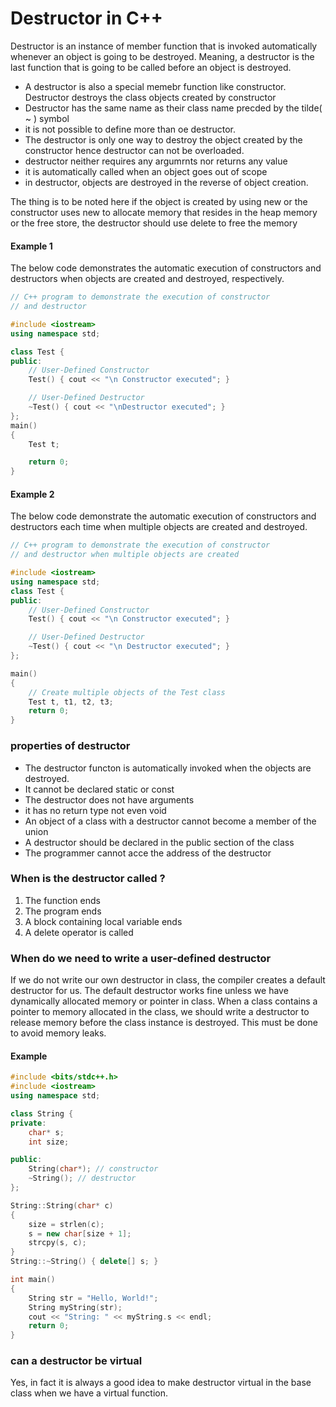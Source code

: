 # Destructor in C++

Destructor is an instance of member function that is invoked automatically whenever an object is going to be destroyed. Meaning, a destructor is the last function that is going to  be called  before an object is destroyed.

- A destructor is also a special memebr function like constructor. Destructor destroys the class objects created by constructor
- Destructor has the same name as their class name precded by the tilde( ~ ) symbol
- it is not possible to define more than oe destructor.
- The destructor is only one way to destroy the object created by the constructor hence destructor can not be overloaded.
- destructor neither requires any argumrnts nor returns any value
- it is automatically called when an object goes out of scope
- in destructor, objects are destroyed in the reverse of object creation.

The thing is to be noted here if the object is created by using new or the constructor uses new to allocate memory that resides in the heap memory or the free store, the destructor should use delete to free the memory

#### Example 1
The below code demonstrates the automatic execution of constructors and destructors when objects are created and destroyed, respectively.

```c++
// C++ program to demonstrate the execution of constructor
// and destructor

#include <iostream>
using namespace std;

class Test {
public:
	// User-Defined Constructor
	Test() { cout << "\n Constructor executed"; }

	// User-Defined Destructor
	~Test() { cout << "\nDestructor executed"; }
};
main()
{
	Test t;

	return 0;
}

```

#### Example 2
The below code demonstrate the automatic execution of constructors and destructors each time when multiple objects are created and destroyed.

```c++
// C++ program to demonstrate the execution of constructor
// and destructor when multiple objects are created

#include <iostream>
using namespace std;
class Test {
public:
	// User-Defined Constructor
	Test() { cout << "\n Constructor executed"; }

	// User-Defined Destructor
	~Test() { cout << "\n Destructor executed"; }
};

main()
{
	// Create multiple objects of the Test class
	Test t, t1, t2, t3;
	return 0;
}

```

### properties of destructor
- The destructor functon is automatically invoked when the objects are destroyed.
- It cannot be declared static or const
- The destructor does not have arguments 
- it has no return type not even void 
- An object of a class with a destructor cannot become a member of the union
- A destructor should be declared in the public section of the class
- The programmer cannot acce the address of the destructor

### When is the destructor called ?
1. The function ends
1. The program ends
1. A block containing local variable ends
1. A delete operator is called 

### When do we need to write a user-defined destructor

If we do not write our own destructor in class, the compiler creates a default destructor for us. The default destructor works fine unless we have dynamically allocated memory or pointer in class. When a class contains a pointer to memory allocated in the class, we should write a destructor to release memory before the class instance is destroyed. This must be done to avoid memory leaks.

#### Example
```c++
#include <bits/stdc++.h>
#include <iostream>
using namespace std;

class String {
private:
	char* s;
	int size;

public:
	String(char*); // constructor
	~String(); // destructor
};

String::String(char* c)
{
	size = strlen(c);
	s = new char[size + 1];
	strcpy(s, c);
}
String::~String() { delete[] s; }

int main()
{
	String str = "Hello, World!";
	String myString(str);
	cout << "String: " << myString.s << endl;
	return 0;
}


```
### can a destructor be virtual

Yes, in fact it is always a good idea to make destructor virtual in the base class when we have a virtual function.
